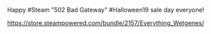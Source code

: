 Happy #Steam "502 Bad Gateway" #Halloween19 sale day everyone!

https://store.steampowered.com/bundle/2157/Everything_Wetgenes/ 